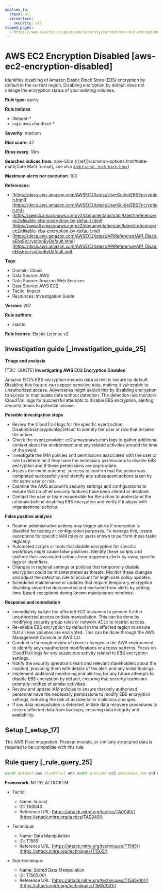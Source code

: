 ```yaml
---
applies_to:
  stack: all
  serverless:
    security: all
mapped_pages:
  - https://www.elastic.co/guide/en/security/current/aws-ec2-encryption-disabled.html
---
```


# AWS EC2 Encryption Disabled [aws-ec2-encryption-disabled]

Identifies disabling of Amazon Elastic Block Store (EBS) encryption by default in the current region. Disabling encryption by default does not change the encryption status of your existing volumes.

**Rule type**: query

**Rule indices**:

* filebeat-*
* logs-aws.cloudtrail-*

**Severity**: medium

**Risk score**: 47

**Runs every**: 10m

**Searches indices from**: now-60m ({{ref}}/common-options.html#date-math[Date Math format], see also [`Additional look-back time`](docs-content://solutions/security/detect-and-alert/create-detection-rule.md#rule-schedule))

**Maximum alerts per execution**: 100

**References**:

* [https://docs.aws.amazon.com/AWSEC2/latest/UserGuide/EBSEncryption.html](https://docs.aws.amazon.com/AWSEC2/latest/UserGuide/EBSEncryption.md)
* [https://awscli.amazonaws.com/v2/documentation/api/latest/reference/ec2/disable-ebs-encryption-by-default.html](https://awscli.amazonaws.com/v2/documentation/api/latest/reference/ec2/disable-ebs-encryption-by-default.md)
* [https://docs.aws.amazon.com/AWSEC2/latest/APIReference/API_DisableEbsEncryptionByDefault.html](https://docs.aws.amazon.com/AWSEC2/latest/APIReference/API_DisableEbsEncryptionByDefault.md)

**Tags**:

* Domain: Cloud
* Data Source: AWS
* Data Source: Amazon Web Services
* Data Source: AWS EC2
* Tactic: Impact
* Resources: Investigation Guide

**Version**: 207

**Rule authors**:

* Elastic

**Rule license**: Elastic License v2

## Investigation guide [_investigation_guide_25]

**Triage and analysis**

[TBC: QUOTE]
**Investigating AWS EC2 Encryption Disabled**

Amazon EC2’s EBS encryption ensures data at rest is secure by default. Disabling this feature can expose sensitive data, making it vulnerable to unauthorized access. Adversaries might exploit this by disabling encryption to access or manipulate data without detection. The detection rule monitors CloudTrail logs for successful attempts to disable EBS encryption, alerting security teams to potential misuse.

**Possible investigation steps**

* Review the CloudTrail logs for the specific event.action: DisableEbsEncryptionByDefault to identify the user or role that initiated the action.
* Check the event.provider: ec2.amazonaws.com logs to gather additional context about the environment and any related activities around the time of the event.
* Investigate the IAM policies and permissions associated with the user or role to determine if they have the necessary permissions to disable EBS encryption and if those permissions are appropriate.
* Assess the event.outcome: success to confirm that the action was completed successfully and identify any subsequent actions taken by the same user or role.
* Examine the AWS account’s security settings and configurations to ensure that no other security features have been altered or disabled.
* Contact the user or team responsible for the action to understand the rationale behind disabling EBS encryption and verify if it aligns with organizational policies.

**False positive analysis**

* Routine administrative actions may trigger alerts if encryption is disabled for testing or configuration purposes. To manage this, create exceptions for specific IAM roles or users known to perform these tasks regularly.
* Automated scripts or tools that disable encryption for specific workflows might cause false positives. Identify these scripts and exclude their associated actions from triggering alerts by using specific tags or identifiers.
* Changes in regional settings or policies that temporarily disable encryption could be misinterpreted as threats. Monitor these changes and adjust the detection rule to account for legitimate policy updates.
* Scheduled maintenance or updates that require temporary encryption disabling should be documented and excluded from alerts by setting time-based exceptions during known maintenance windows.

**Response and remediation**

* Immediately isolate the affected EC2 instances to prevent further unauthorized access or data manipulation. This can be done by modifying security group rules or network ACLs to restrict access.
* Re-enable EBS encryption by default in the affected region to ensure that all new volumes are encrypted. This can be done through the AWS Management Console or AWS CLI.
* Conduct a thorough review of recent changes in the AWS environment to identify any unauthorized modifications or access patterns. Focus on CloudTrail logs for any suspicious activity related to EBS encryption settings.
* Notify the security operations team and relevant stakeholders about the incident, providing them with details of the alert and any initial findings.
* Implement additional monitoring and alerting for any future attempts to disable EBS encryption by default, ensuring that security teams are promptly notified of similar activities.
* Review and update IAM policies to ensure that only authorized personnel have the necessary permissions to modify EBS encryption settings, reducing the risk of accidental or malicious changes.
* If any data manipulation is detected, initiate data recovery procedures to restore affected data from backups, ensuring data integrity and availability.


## Setup [_setup_17]

The AWS Fleet integration, Filebeat module, or similarly structured data is required to be compatible with this rule.


## Rule query [_rule_query_25]

```js
event.dataset:aws.cloudtrail and event.provider:ec2.amazonaws.com and event.action:DisableEbsEncryptionByDefault and event.outcome:success
```

**Framework**: MITRE ATT&CKTM

* Tactic:

    * Name: Impact
    * ID: TA0040
    * Reference URL: [https://attack.mitre.org/tactics/TA0040/](https://attack.mitre.org/tactics/TA0040/)

* Technique:

    * Name: Data Manipulation
    * ID: T1565
    * Reference URL: [https://attack.mitre.org/techniques/T1565/](https://attack.mitre.org/techniques/T1565/)

* Sub-technique:

    * Name: Stored Data Manipulation
    * ID: T1565.001
    * Reference URL: [https://attack.mitre.org/techniques/T1565/001/](https://attack.mitre.org/techniques/T1565/001/)



